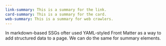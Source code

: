 ```yaml
---
link-summary: This is a summary for the link.
card-summary: This is a summary for the card.
web-summary: This is a summary for web crawlers.
---
```

[//]: # (title: Frontmatter for summaries, standard markup below for title)

In markdown-based SSGs ofter used YAML-styled Front Matter as a way to add structured data to a page. 
We can do the same for summary elements.
